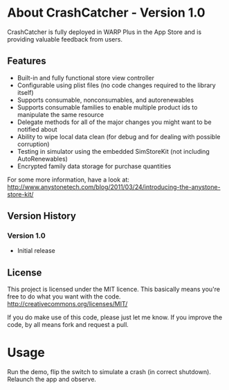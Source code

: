 # About CrashCatcher - Version 1.0

CrashCatcher is fully deployed in WARP Plus in the App Store and is providing valuable feedback from users.

## Features
* Built-in and fully functional store view controller
* Configurable using plist files (no code changes required to the library itself)
* Supports consumable, nonconsumables, and autorenewables
* Supports consumable families to enable multiple product ids to manipulate the same resource
* Delegate methods for all of the major changes you might want to be notified about
* Ability to wipe local data clean (for debug and for dealing with possible corruption)
* Testing in simulator using the embedded SimStoreKit (not including AutoRenewables)
* Encrypted family data storage for purchase quantities

For some more information, have a look at:
http://www.anystonetech.com/blog/2011/03/24/introducing-the-anystone-store-kit/

## Version History
### Version 1.0
* Initial release

## License

This project is licensed under the MIT licence. This basically means you're free to do what you want with the code.
http://creativecommons.org/licenses/MIT/

If you do make use of this code, please just let me know. If you improve the code, by all means fork and request a pull.


# Usage
Run the demo, flip the switch to simulate a crash (in correct shutdown). Relaunch the app and observe.

